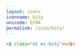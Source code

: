 ```yaml
---
layout: icons
iconname: bity
unicode: EF8A
permalink: /icon/bity/
---
```


``` html
<i class="mi mi-bity"></i>
```
